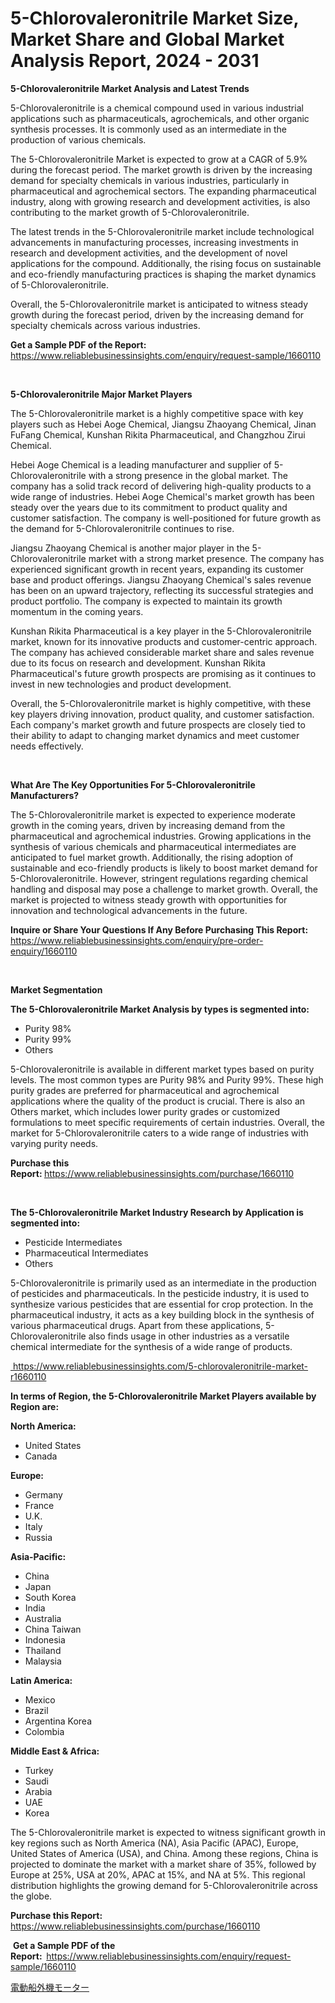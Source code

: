 <p><h1>5-Chlorovaleronitrile Market Size, Market Share and Global Market Analysis Report, 2024 - 2031</h1></p><p><strong>5-Chlorovaleronitrile Market Analysis and Latest Trends</strong></p>
<p><p>5-Chlorovaleronitrile is a chemical compound used in various industrial applications such as pharmaceuticals, agrochemicals, and other organic synthesis processes. It is commonly used as an intermediate in the production of various chemicals.</p><p>The 5-Chlorovaleronitrile Market is expected to grow at a CAGR of 5.9% during the forecast period. The market growth is driven by the increasing demand for specialty chemicals in various industries, particularly in pharmaceutical and agrochemical sectors. The expanding pharmaceutical industry, along with growing research and development activities, is also contributing to the market growth of 5-Chlorovaleronitrile.</p><p>The latest trends in the 5-Chlorovaleronitrile market include technological advancements in manufacturing processes, increasing investments in research and development activities, and the development of novel applications for the compound. Additionally, the rising focus on sustainable and eco-friendly manufacturing practices is shaping the market dynamics of 5-Chlorovaleronitrile.</p><p>Overall, the 5-Chlorovaleronitrile market is anticipated to witness steady growth during the forecast period, driven by the increasing demand for specialty chemicals across various industries.</p></p>
<p><strong>Get a Sample PDF of the Report:&nbsp;</strong> <a href="https://www.reliablebusinessinsights.com/enquiry/request-sample/1660110">https://www.reliablebusinessinsights.com/enquiry/request-sample/1660110</a></p>
<p>&nbsp;</p>
<p><strong>5-Chlorovaleronitrile Major Market Players</strong></p>
<p><p>The 5-Chlorovaleronitrile market is a highly competitive space with key players such as Hebei Aoge Chemical, Jiangsu Zhaoyang Chemical, Jinan FuFang Chemical, Kunshan Rikita Pharmaceutical, and Changzhou Zirui Chemical. </p><p>Hebei Aoge Chemical is a leading manufacturer and supplier of 5-Chlorovaleronitrile with a strong presence in the global market. The company has a solid track record of delivering high-quality products to a wide range of industries. Hebei Aoge Chemical's market growth has been steady over the years due to its commitment to product quality and customer satisfaction. The company is well-positioned for future growth as the demand for 5-Chlorovaleronitrile continues to rise. </p><p>Jiangsu Zhaoyang Chemical is another major player in the 5-Chlorovaleronitrile market with a strong market presence. The company has experienced significant growth in recent years, expanding its customer base and product offerings. Jiangsu Zhaoyang Chemical's sales revenue has been on an upward trajectory, reflecting its successful strategies and product portfolio. The company is expected to maintain its growth momentum in the coming years. </p><p>Kunshan Rikita Pharmaceutical is a key player in the 5-Chlorovaleronitrile market, known for its innovative products and customer-centric approach. The company has achieved considerable market share and sales revenue due to its focus on research and development. Kunshan Rikita Pharmaceutical's future growth prospects are promising as it continues to invest in new technologies and product development. </p><p>Overall, the 5-Chlorovaleronitrile market is highly competitive, with these key players driving innovation, product quality, and customer satisfaction. Each company's market growth and future prospects are closely tied to their ability to adapt to changing market dynamics and meet customer needs effectively.</p></p>
<p>&nbsp;</p>
<p><strong>What Are The Key Opportunities For 5-Chlorovaleronitrile Manufacturers?</strong></p>
<p><p>The 5-Chlorovaleronitrile market is expected to experience moderate growth in the coming years, driven by increasing demand from the pharmaceutical and agrochemical industries. Growing applications in the synthesis of various chemicals and pharmaceutical intermediates are anticipated to fuel market growth. Additionally, the rising adoption of sustainable and eco-friendly products is likely to boost market demand for 5-Chlorovaleronitrile. However, stringent regulations regarding chemical handling and disposal may pose a challenge to market growth. Overall, the market is projected to witness steady growth with opportunities for innovation and technological advancements in the future.</p></p>
<p><strong>Inquire or Share Your Questions If Any Before Purchasing This Report:</strong> <a href="https://www.reliablebusinessinsights.com/enquiry/pre-order-enquiry/1660110">https://www.reliablebusinessinsights.com/enquiry/pre-order-enquiry/1660110</a></p>
<p>&nbsp;</p>
<p><strong>Market Segmentation</strong></p>
<p><strong>The 5-Chlorovaleronitrile Market Analysis by types is segmented into:</strong></p>
<p><ul><li>Purity 98%</li><li>Purity 99%</li><li>Others</li></ul></p>
<p><p>5-Chlorovaleronitrile is available in different market types based on purity levels. The most common types are Purity 98% and Purity 99%. These high purity grades are preferred for pharmaceutical and agrochemical applications where the quality of the product is crucial. There is also an Others market, which includes lower purity grades or customized formulations to meet specific requirements of certain industries. Overall, the market for 5-Chlorovaleronitrile caters to a wide range of industries with varying purity needs.</p></p>
<p><strong>Purchase this Report:&nbsp;</strong><a href="https://www.reliablebusinessinsights.com/purchase/1660110">https://www.reliablebusinessinsights.com/purchase/1660110</a></p>
<p>&nbsp;</p>
<p><strong>The 5-Chlorovaleronitrile Market Industry Research by Application is segmented into:</strong></p>
<p><ul><li>Pesticide Intermediates</li><li>Pharmaceutical Intermediates</li><li>Others</li></ul></p>
<p><p>5-Chlorovaleronitrile is primarily used as an intermediate in the production of pesticides and pharmaceuticals. In the pesticide industry, it is used to synthesize various pesticides that are essential for crop protection. In the pharmaceutical industry, it acts as a key building block in the synthesis of various pharmaceutical drugs. Apart from these applications, 5-Chlorovaleronitrile also finds usage in other industries as a versatile chemical intermediate for the synthesis of a wide range of products.</p></p>
<p><a href="https://www.reliablebusinessinsights.com/5-chlorovaleronitrile-market-r1660110">&nbsp;https://www.reliablebusinessinsights.com/5-chlorovaleronitrile-market-r1660110</a></p>
<p><strong>In terms of Region, the 5-Chlorovaleronitrile Market Players available by Region are:</strong></p>
<p>
    <p> <strong> North America: </strong>
        <ul>
            <li>United States</li>
            <li>Canada</li>
        </ul>
        </p> 
    <p> <strong> Europe: </strong>
        <ul>
            <li>Germany</li>
            <li>France</li>
            <li>U.K.</li>
            <li>Italy</li>
            <li>Russia</li>
        </ul>
        </p> 
    <p> <strong> Asia-Pacific: </strong>
        <ul>
            <li>China</li>
            <li>Japan</li>
            <li>South Korea</li>
            <li>India</li>
            <li>Australia</li>
            <li>China Taiwan</li>
            <li>Indonesia</li>
            <li>Thailand</li>
            <li>Malaysia</li>
        </ul>
        </p> 
    <p> <strong> Latin America: </strong>
        <ul>
            <li>Mexico</li>
            <li>Brazil</li>
            <li>Argentina Korea</li>
            <li>Colombia</li>
        </ul>
        </p> 
    <p> <strong> Middle East & Africa: </strong>
        <ul>
            <li>Turkey</li>
            <li>Saudi</li>
            <li>Arabia</li>
            <li>UAE</li>
            <li>Korea</li>
        </ul>
    </p>
    </p>
<p><p>The 5-Chlorovaleronitrile market is expected to witness significant growth in key regions such as North America (NA), Asia Pacific (APAC), Europe, United States of America (USA), and China. Among these regions, China is projected to dominate the market with a market share of 35%, followed by Europe at 25%, USA at 20%, APAC at 15%, and NA at 5%. This regional distribution highlights the growing demand for 5-Chlorovaleronitrile across the globe.</p></p>
<p><strong>Purchase this Report: </strong><a href="https://www.reliablebusinessinsights.com/purchase/1660110">https://www.reliablebusinessinsights.com/purchase/1660110</a></p>
<p>&nbsp;<strong>Get a Sample PDF of the Report:&nbsp;&nbsp;</strong><a href="https://www.reliablebusinessinsights.com/enquiry/request-sample/1660110">https://www.reliablebusinessinsights.com/enquiry/request-sample/1660110</a></p>
<p><strong></strong></p>
<p><p><a href="https://github.com/oqoeusbvpadwjs08/Market-Research-Report-List-2/blob/main/5320229117943.md">電動船外機モーター</a></p></p>